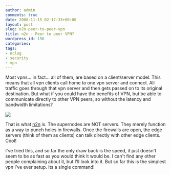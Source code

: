 ```yaml
---
author: admin
comments: true
date: 2008-11-15 02:17:33+00:00
layout: post
slug: n2n-peer-to-peer-vpn
title: n2n - Peer to peer VPN?
wordpress_id: 156
categories:
tags:
- nclug
- security
- vpn
---
```


Most vpns... in fact... all of them, are based on a client/server model. This means that all vpn clients call home to one vpn server and connect. All traffic goes through that vpn server and then gets passed on to its original destination. But what if you could have the benefits of VPN, but be able to communicate directly to other VPN peers, so without the latency and bandwidth limitations?

[![](/uploads/2.png)](/uploads/2.png)

That is what [n2n](http://www.ntop.org/n2n/) is. The supernodes are NOT servers. They merely function as a way to punch holes in firewalls. Once the firewalls are open, the edge servers (think of them as clients) can talk directly with other edge clients. Cool!

I've tried this, and so far the only draw back is the speed, it just doesn't seem to be as fast as you would think it would be. I can't find any other people complaining about it, but I'll look into it. But so far this is the simplest vpn I've ever setup. Its a single command!
